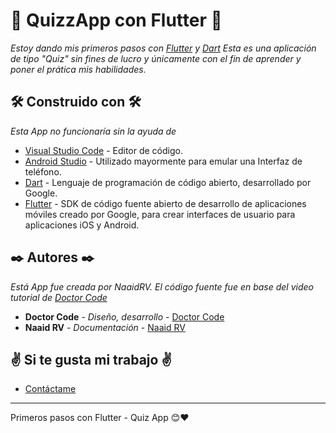  # 📱 QuizzApp con Flutter 📱
  _Estoy dando mis primeros pasos con [Flutter](https://flutter.dev/) y [Dart](https://dart.dev/) Esta es una aplicación de tipo "Quiz" sin fines de lucro y únicamente con el fin de aprender y poner el prática mis habilidades._
  ## 🛠️ Construido con 🛠️

  _Esta App no funcionaría sin la ayuda de_

  * [Visual Studio Code](https://code.visualstudio.com/) - Editor de código.
  * [Android Studio](https://developer.android.com/studio?hl=es-419&gclid=CjwKCAjw-sqKBhBjEiwAVaQ9a_LvmOmPh9T24hmpS5QlrhLaItCvjXurAImX3vcYbcZz8IwybzC0KhoCZzUQAvD_BwE&gclsrc=aw.ds) - Utilizado mayormente para emular una Interfaz de teléfono.
  * [Dart](https://dart.dev/) - Lenguaje de programación de código abierto, desarrollado por Google.
  * [Flutter](https://flutter.dev/) - SDK de código fuente abierto de desarrollo de aplicaciones móviles creado por Google, para crear interfaces de usuario para aplicaciones iOS y Android.

  ## ✒️ Autores ✒️

  _Está App fue creada por NaaidRV. El código fuente fue en base del video tutorial de [Doctor Code](https://www.youtube.com/c/doctorcode9)_

  * **Doctor Code** - *Diseño, desarrollo* - [Doctor Code](https://www.youtube.com/c/doctorcode9)
  * **Naaid RV** - *Documentación* - [Naaid RV](https://github.com/Naaidrv)

  ## ✌ Si te gusta mi trabajo ✌

  * [Contáctame](https://t.me/NaaidRV)

  ---
  Primeros pasos con Flutter - Quiz App 😊❤️
